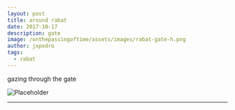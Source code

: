 ```yaml
---
layout: post
title: around rabat
date: 2017-10-17
description: gate
image: /onthepassingoftime/assets/images/rabat-gate-h.png
author: jxpedro
tags: 
  - rabat
---
```

<p >gazing through the gate</p>

![Placeholder](/onthepassingoftime/assets/images/rabat-gate.jpg)

<p></p>

<hr/>
